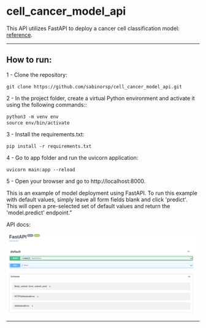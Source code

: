 # cell_cancer_model_api
This API utilizes FastAPI to deploy a cancer cell classification model: [reference]('https://github.com/sabinorsp/cancer_data_classification').

---

## How to run:

1 - Clone the repository: 
```shell
git clone https://github.com/sabinorsp/cell_cancer_model_api.git
```

2 - In the project folder, create a virtual Python environment and activate it using the following commands::
```shell
python3 -m venv env
source env/bin/activate
```
3 - Install the requirements.txt:
```shell
pip install -r requirements.txt
```

4 - Go to app folder and run the uvicorn application:
```shell
uvicorn main:app --reload
```
5 - Open your browser and go to http://localhost:8000.

This is an example of model deployment using FastAPI. To run this example with default values, simply leave all form fields blank and click 'predict'. This will open a pre-selected set of default values and return the 'model.predict' endpoint." 

API docs: 

<p align="center">
  <img src="img/endpoint.png" alt="your-image-alt-text-here" style="display:block; margin:auto;">
</p>

---